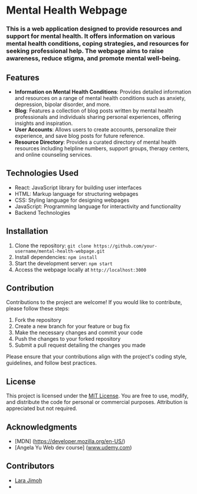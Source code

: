 # Mental Health Webpage

### This is a web application designed to provide resources and support for mental health. It offers information on various mental health conditions, coping strategies, and resources for seeking professional help. The webpage aims to raise awareness, reduce stigma, and promote mental well-being.

## Features

- **Information on Mental Health Conditions**: Provides detailed information and resources on a range of mental health conditions such as anxiety, depression, bipolar disorder, and more.
- **Blog**: Features a collection of blog posts written by mental health professionals and individuals sharing personal experiences, offering insights and inspiration.
- **User Accounts**: Allows users to create accounts, personalize their experience, and save blog posts for future reference.
- **Resource Directory**: Provides a curated directory of mental health resources including helpline numbers, support groups, therapy centers, and online counseling services.

## Technologies Used

- React: JavaScript library for building user interfaces
- HTML: Markup language for structuring webpages
- CSS: Styling language for designing webpages
- JavaScript: Programming language for interactivity and functionality
- Backend Technologies

## Installation

1. Clone the repository: `git clone https://github.com/your-username/mental-health-webpage.git`
2. Install dependencies: `npm install`
3. Start the development server: `npm start`
4. Access the webpage locally at `http://localhost:3000`

## Contribution

Contributions to the project are welcome! If you would like to contribute, please follow these steps:

1. Fork the repository
2. Create a new branch for your feature or bug fix
3. Make the necessary changes and commit your code
4. Push the changes to your forked repository
5. Submit a pull request detailing the changes you made

Please ensure that your contributions align with the project's coding style, guidelines, and follow best practices.

## License

This project is licensed under the [MIT License](https://opensource.org/licenses/MIT). You are free to use, modify, and distribute the code for personal or commercial purposes. Attribution is appreciated but not required.

## Acknowledgments

- [MDN] (https://developer.mozilla.org/en-US/)
- [Angela Yu Web dev course] (www.udemy.com)

## Contributors

- [Lara Jimoh](omolaraamoke22@gmail.com)
- 
